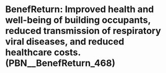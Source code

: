 # BenefReturn: __Improved health and well-being of building occupants, reduced transmission of respiratory viral diseases, and reduced healthcare costs.__ (PBN__BenefReturn_468)

